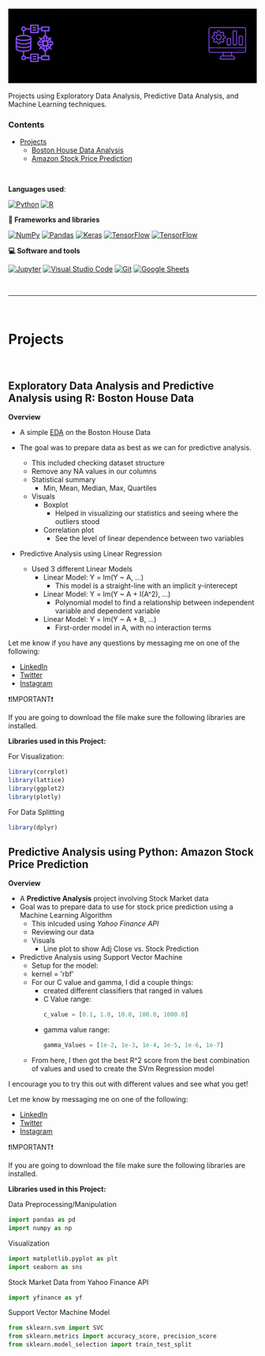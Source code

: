![Data Science Portfolio](/Extras/DataScience.gif)


Projects using Exploratory Data Analysis, Predictive Data Analysis, and Machine Learning techniques.

### Contents
  - [Projects](#projects)
    - [Boston House Data Analysis](#exploratory-data-analysis-and-predictive-analysis-using-r-boston-house-data)
    - [Amazon Stock Price Prediction](#predictive-analysis-using-python-amazon-stock-price-prediction)
     
<br/>



**Languages used**: 

<a href="https://github.com/search?q=user%3ADenverCoder1+language%3Apython"><img alt="Python" src="https://img.shields.io/badge/Python-14354C.svg?logo=python&logoColor=white"></a>
    <a href="https://github.com/search?q=user%3ADenverCoder1+language%3Ar"><img alt="R" src="https://img.shields.io/badge/R-276DC3.svg?logo=r&logoColor=white"></a>
    
**🧰 Frameworks and libraries**

<p>
    <a href="#"><img alt="NumPy" src="https://img.shields.io/badge/Numpy-013243.svg?logo=numpy&logoColor=white"></a>
    <a href="#"><img alt="Pandas" src="https://img.shields.io/badge/Pandas-150458.svg?logo=pandas&logoColor=white"></a>
    <a href="#"><img alt="Keras" src="https://img.shields.io/badge/Keras-D00000.svg?logo=Keras&logoColor=white"></a>
    <a href="#"><img alt="TensorFlow" src="https://img.shields.io/badge/TensorFlow-FF6F00.svg?logo=TensorFlow&logoColor=white"></a>
   <a href="#"><img alt="TensorFlow" src="https://img.shields.io/badge/scikit_learn-F7931E.svg?logo=scikit-learn&logoColor=white"></a>
  
</p>

**💻 Software and tools**

<p>
  <a href="#"><img alt="Jupyter" src="https://img.shields.io/badge/Jupyter-F37626.svg?logo=Jupyter&logoColor=white"></a>
    <a href="#"><img alt="Visual Studio Code" src="https://img.shields.io/badge/Visual%20Studio%20Code-0078d7.svg?logo=visual-studio-code&logoColor=white"></a>
    <a href="#"><img alt="Git" src="https://img.shields.io/badge/Git-F05033.svg?logo=git&logoColor=white"></a>
    <a href="#"><img alt="Google Sheets" src="https://img.shields.io/badge/Google%20Sheets-34A853.svg?logo=google%20sheets&logoColor=white"></a>
</p>


<br/>



<hr>
<br/>


# Projects
<br/>



## Exploratory Data Analysis and Predictive Analysis using R: Boston House Data 
**Overview**
- A simple [EDA](https://towardsdatascience.com/exploratory-data-analysis-8fc1cb20fd15) on the Boston House Data
- The goal was to prepare data as best as we can for predictive analysis.
  - This included checking dataset structure
  - Remove any NA values in our columns
  - Statistical summary
    - Min, Mean, Median, Max, Quartiles
  - Visuals
    - Boxplot
      - Helped in visualizing our statistics and seeing where the outliers stood
    - Correlation plot
      - See the level of linear dependence between two variables 


- Predictive Analysis using Linear Regression
  - Used 3 different Linear Models
    - Linear Model: Y = lm(Y ~ A, ...)
        - This model is a straight-line with an implicit y-interecept
    - Linear Model: Y = lm(Y ~ A + I(A^2), ...)
         - Polynomial model to find a relationship between independent variable and dependent variable
    - Linear Model: Y = lm(Y ~ A + B, ...)
         - First-order model in A, with no interaction terms

Let me know if you have any questions by messaging me on one of the following:
- [LinkedIn](https://www.linkedin.com/in/angelsantanahernandez/)
- [Twitter](https://twitter.com/TribalDux)
- [Instagram](https://www.instagram.com/_angelsh__/)

❗IMPORTANT❗


If you are going to download the file make sure the following libraries are installed.


**Libraries used in this Project:**


For Visualization:
```R
library(corrplot)
library(lattice)
library(ggplot2)
library(plotly)
```
For Data Splitting
```R
library(dplyr)
```


## Predictive Analysis using Python: Amazon Stock Price Prediction
**Overview**
- A **Predictive Analysis** project involving Stock Market data
- Goal was to prepare data to use for stock price prediction using a Machine Learning Algorithm
  - This inlcuded using *Yahoo Finance API* 
  - Reviewing our data
  - Visuals
    - Line plot to show Adj Close vs. Stock Prediction
- Predictive Analysis using Support Vector Machine 
  -  Setup for the model:
    - kernel = 'rbf'
    - For our C value and gamma, I did a couple things:
      - created different classifiers that ranged in values
      - C Value range:
        ```Python 
        c_value = [0.1, 1.0, 10.0, 100.0, 1000.0]
        ```  
      - gamma value range:
        ```Python
        gamma_Values = [1e-2, 1e-3, 1e-4, 1e-5, 1e-6, 1e-7]
        ```
    - From here, I then got the best R^2 score from the best combination of values and used to create the SVm Regression model 


I encourage you to try this out with different values and see what you get! 

Let me know by messaging me on one of the following:
- [LinkedIn](https://www.linkedin.com/in/angelsantanahernandez/)
- [Twitter](https://twitter.com/TribalDux)
- [Instagram](https://www.instagram.com/_angelsh__/)


❗IMPORTANT❗


If you are going to download the file make sure the following libraries are installed.


**Libraries used in this Project:**

Data Preprocessing/Manipulation
```Python
import pandas as pd
import numpy as np
```

Visualization
```Python
import matplotlib.pyplot as plt
import seaborn as sns
```


Stock Market Data from Yahoo Finance API
```Python
import yfinance as yf
```

Support Vector Machine Model
```Python
from sklearn.svm import SVC
from sklearn.metrics import accuracy_score, precision_score
from sklearn.model_selection import train_test_split
```
